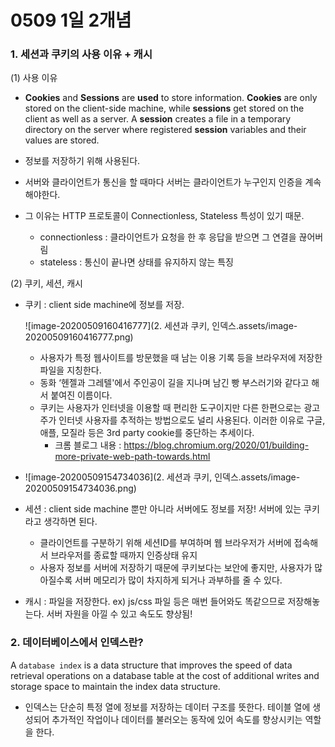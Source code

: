 # 0509 1일 2개념

### 1. 세션과 쿠키의 사용 이유 + 캐시

(1) 사용 이유

- **Cookies** and **Sessions** are **used** to store information. **Cookies** are only stored on the client-side machine, while **sessions** get stored on the client as well as a server. A **session** creates a file in a temporary directory on the server where registered **session** variables and their values are stored.

- 정보를 저장하기 위해 사용된다.
- 서버와 클라이언트가 통신을 할 때마다 서버는 클라이언트가 누구인지 인증을 계속 해야한다.
- 그 이유는 HTTP 프로토콜이 Connectionless, Stateless 특성이 있기 때문.
  - connectionless : 클라이언트가 요청을 한 후 응답을 받으면 그 연결을 끊어버림
  - stateless : 통신이 끝나면 상태를 유지하지 않는 특징



(2) 쿠키, 세션, 캐시

- 쿠키 : client side machine에 정보를 저장.

  ![image-20200509160416777](2. 세션과 쿠키, 인덱스.assets/image-20200509160416777.png)

  - 사용자가 특정 웹사이트를 방문했을 때 남는 이용 기록 등을 브라우저에 저장한 파일을 지칭한다. 
  - 동화 ‘헨젤과 그레텔'에서 주인공이 길을 지나며 남긴 빵 부스러기와 같다고 해서 붙여진 이름이다. 
  - 쿠키는 사용자가 인터넷을 이용할 때 편리한 도구이지만 다른 한편으로는 광고주가 인터넷 사용자를 추적하는 방법으로도 널리 사용된다. 이러한 이유로 구글, 애플, 모질라 등은 3rd party cookie를 중단하는 추세이다.
    - 크롬 블로그 내용 : https://blog.chromium.org/2020/01/building-more-private-web-path-towards.html

- ![image-20200509154734036](2. 세션과 쿠키, 인덱스.assets/image-20200509154734036.png)

  

- 세션 : client side machine 뿐만 아니라 서버에도 정보를 저장! 서버에 있는 쿠키라고 생각하면 된다.

  - 클라이언트를 구분하기 위해 세션ID를 부여하며 웹 브라우저가 서버에 접속해서 브라우저를 종료할 때까지 인증상태 유지
  - 사용자 정보를 서버에 저장하기 때문에 쿠키보다는 보안에 좋지만, 사용자가 많아질수록 서버 메모리가 많이 차지하게 되거나 과부하를 줄 수 있다.

- 캐시 : 파일을 저장한다. ex) js/css 파일 등은 매번 들어와도 똑같으므로 저장해놓는다. 서버 자원을 아낄 수 있고 속도도 향상됨!



### 2. 데이터베이스에서 인덱스란?

A `database index` is a data structure that improves the speed of data retrieval operations on a database table at the cost of additional writes and storage space to maintain the index data structure.

- 인덱스는 단순히 특정 열에 정보를 저장하는 데이터 구조를 뜻한다. 테이블 열에 생성되어 추가적인 작업이나 데이터를 불러오는 동작에 있어 속도를 향상시키는 역할을 한다.



